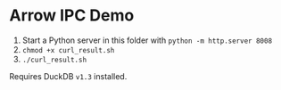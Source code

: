 # Arrow IPC Demo

1. Start a Python server in this folder with `python -m http.server 8008`
2. `chmod +x curl_result.sh`
3. `./curl_result.sh`

Requires DuckDB `v1.3` installed.
